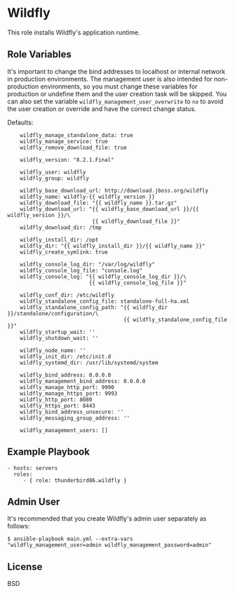 Wildfly
=======

This role installs Wildfly's application runtime.

Role Variables
--------------

It's important to change the bind addresses to localhost or internal network in
production environments. The management user is also intended for
non-production environments, so you must change these variables for production
or undefine them and the user creation task will be skipped. You can also set
the variable `wildfly_management_user_overwrite` to `no` to avoid the user
creation or override and have the correct change status.

Defaults:

    
        wildfly_manage_standalone_data: true
        wildfly_manage_service: true
        wildfly_remove_download_file: true

        wildfly_version: "8.2.1.Final"

        wildfly_user: wildfly
        wildfly_group: wildfly

        wildfly_base_download_url: http://download.jboss.org/wildfly
        wildfly_name: wildfly-{{ wildfly_version }}
        wildfly_download_file: "{{ wildfly_name }}.tar.gz"
        wildfly_download_url: "{{ wildfly_base_download_url }}/{{ wildfly_version }}/\
                               {{ wildfly_download_file }}"
        wildfly_download_dir: /tmp

        wildfly_install_dir: /opt
        wildfly_dir: "{{ wildfly_install_dir }}/{{ wildfly_name }}"
        wildfly_create_symlink: true

        wildfly_console_log_dir: "/var/log/wildfly"
        wildfly_console_log_file: "console.log"
        wildfly_console_log: "{{ wildfly_console_log_dir }}/\
                              {{ wildfly_console_log_file }}"

        wildfly_conf_dir: /etc/wildfly
        wildfly_standalone_config_file: standalone-full-ha.xml
        wildfly_standalone_config_path: "{{ wildfly_dir }}/standalone/configuration/\
                                         {{ wildfly_standalone_config_file }}"
        wildfly_startup_wait: ''
        wildfly_shutdown_wait: ''

        wildfly_node_name: ''
        wildfly_init_dir: /etc/init.d
        wildfly_systemd_dir: /usr/lib/systemd/system

        wildfly_bind_address: 0.0.0.0
        wildfly_management_bind_address: 0.0.0.0
        wildfly_manage_http_port: 9990
        wildfly_manage_https_port: 9993
        wildfly_http_port: 8080
        wildfly_https_port: 8443
        wildfly_bind_address_unsecure: ''
        wildfly_messaging_group_address: ''

        wildfly_management_users: []

Example Playbook
----------------

    - hosts: servers
      roles:
         - { role: thunderbird86.wildfly }

Admin User
----------

It's recommended that you create Wildfly's admin user separately as follows:

    $ ansible-playbook main.yml --extra-vars "wildfly_management_user=admin wildfly_management_password=admin"

License
-------

BSD
